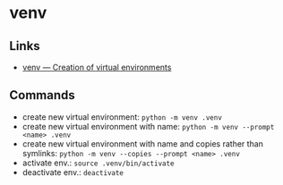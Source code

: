 # venv

## Links

- [venv — Creation of virtual environments](https://docs.python.org/3/library/venv.html)

## Commands

- create new virtual environment: `python -m venv .venv`
- create new virtual environment with name: `python -m venv --prompt <name> .venv`
- create new virtual environment with name and copies rather than symlinks: `python -m venv --copies --prompt <name> .venv`
- activate env.: `source .venv/bin/activate`
- deactivate env.: `deactivate`
